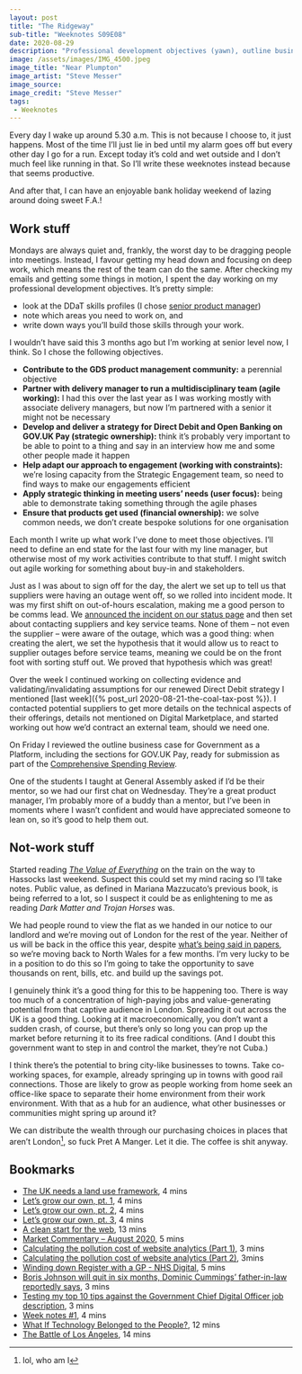 ```yaml
---
layout: post
title: "The Ridgeway"
sub-title: "Weeknotes S09E08"
date: 2020-08-29
description: "Professional development objectives (yawn), outline business cases (double yawn) and the story of a successful alert."
image: /assets/images/IMG_4500.jpeg
image_title: "Near Plumpton"
image_artist: "Steve Messer"
image_source: 
image_credit: "Steve Messer"
tags:
 - Weeknotes
---
```


Every day I wake up around 5.30 a.m. This is not because I choose to, it just happens. Most of the time I’ll just lie in bed until my alarm goes off but every other day I go for a run. Except today it’s cold and wet outside and I don’t much feel like running in that. So I’ll write these weeknotes instead because that seems productive.

And after that, I can have an enjoyable bank holiday weekend of lazing around doing sweet F.A.!

## Work stuff

Mondays are always quiet and, frankly, the worst day to be dragging people into meetings. Instead, I favour getting my head down and focusing on deep work, which means the rest of the team can do the same. After checking my emails and getting some things in motion, I spent the day working on my professional development objectives. It’s pretty simple:

- look at the DDaT skills profiles (I chose [senior product manager](https://www.gov.uk/guidance/product-manager#senior-product-manager))
- note which areas you need to work on, and
- write down ways you’ll build those skills through your work.

I wouldn’t have said this 3 months ago but I’m working at senior level now, I think. So I chose the following objectives.

- **Contribute to the GDS product management community:** a perennial objective
- **Partner with delivery manager to run a multidisciplinary team (agile working):** I had this over the last year as I was working mostly with associate delivery managers, but now I’m partnered with a senior it might not be necessary
- **Develop and deliver a strategy for Direct Debit and Open Banking on GOV.UK Pay (strategic ownership):** think it’s probably very important to be able to point to a thing and say in an interview how me and some other people made it happen
- **Help adapt our approach to engagement (working with constraints):** we’re losing capacity from the Strategic Engagement team, so need to find ways to make our engagements efficient
- **Apply strategic thinking in meeting users’ needs (user focus):** being able to demonstrate taking something through the agile phases
- **Ensure that products get used (financial ownership):** we solve common needs, we don’t create bespoke solutions for one organisation

Each month I write up what work I’ve done to meet those objectives. I’ll need to define an end state for the last four with my line manager, but otherwise most of my work activities contribute to that stuff. I might switch out agile working for something about buy-in and stakeholders.

Just as I was about to sign off for the day, the alert we set up to tell us that suppliers were having an outage went off, so we rolled into incident mode. It was my first shift on out-of-hours escalation, making me a good person to be comms lead. We [announced the incident on our status page](https://payments.statuspage.io/incidents/b783chyng0y7) and then set about contacting suppliers and key service teams. None of them – not even the supplier – were aware of the outage, which was a good thing: when creating the alert, we set the hypothesis that it would allow us to react to supplier outages before service teams, meaning we could be on the front foot with sorting stuff out. We proved that hypothesis which was great!

Over the week I continued working on collecting evidence and validating/invalidating assumptions for our renewed Direct Debit strategy I mentioned [last week]({% post_url 2020-08-21-the-coal-tax-post %}). I contacted potential suppliers to get more details on the technical aspects of their offerings, details not mentioned on Digital Marketplace, and started working out how we’d contract an external team, should we need one.

On Friday I reviewed the outline business case for Government as a Platform, including the sections for GOV.UK Pay, ready for submission as part of the [Comprehensive Spending Review](https://www.gov.uk/government/news/chancellor-launches-comprehensive-spending-review).

One of the students I taught at General Assembly asked if I’d be their mentor, so we had our first chat on Wednesday. They’re a great product manager, I’m probably more of a buddy than a mentor, but I’ve been in moments where I wasn’t confident and would have appreciated someone to lean on, so it’s good to help them out.

## Not-work stuff

Started reading [*The Value of Everything*](https://marianamazzucato.com/publications/books/value-of-everything/) on the train on the way to Hassocks last weekend. Suspect this could set my mind racing so I’ll take notes. Public value, as defined in Mariana Mazzucato’s previous book, is being referred to a lot, so I suspect it could be as enlightening to me as reading *Dark Matter and Trojan Horses* was.

We had people round to view the flat as we handed in our notice to our landlord and we’re moving out of London for the rest of the year. Neither of us will be back in the office this year, despite [what’s being said in papers](https://www.telegraph.co.uk/news/2020/08/27/go-back-work-risk-losing-job-major-drive-launched-get-people/), so we’re moving back to North Wales for a few months. I’m very lucky to be in a position to do this so I’m going to take the opportunity to save thousands on rent, bills, etc. and build up the savings pot.

I genuinely think it’s a good thing for this to be happening too. There is way too much of a concentration of high-paying jobs and value-generating potential from that captive audience in London. Spreading it out across the UK is a good thing. Looking at it macroeconomically, you don’t want a sudden crash, of course, but there’s only so long you can prop up the market before returning it to its free radical conditions. (And I doubt this government want to step in and control the market, they’re not Cuba.)

I think there’s the potential to bring city-like businesses to towns. Take co-working spaces, for example, already springing up in towns with good rail connections. Those are likely to grow as people working from home seek an office-like space to separate their home environment from their work environment. With that as a hub for an audience, what other businesses or communities might spring up around it?

We can distribute the wealth through our purchasing choices in places that aren’t London[^1], so fuck Pret A Manger. Let it die. The coffee is shit anyway.

## Bookmarks

- [The UK needs a land use framework](https://ffcc.co.uk/conversations/the-uk-needs-a-land-use-framework), 4 mins
- [Let’s grow our own, pt. 1](https://ffcc.co.uk/conversations/lets-grow-our-own), 4 mins
- [Let’s grow our own, pt. 2](https://ffcc.co.uk/conversations/lets-grow-our-own-1), 4 mins
- [Let’s grow our own, pt. 3](https://ffcc.co.uk/conversations/lets-grow-our-own-2), 4 mins
- [A clean start for the web](https://macwright.com/2020/08/22/clean-starts-for-the-web.html), 13 mins
- [Market Commentary – August 2020](https://builtplace.com/market-commentary-august-2020/), 5 mins
- [Calculating the pollution cost of website analytics (Part 1)](https://gerrymcgovern.com/calculating-the-pollution-cost-of-website-analytics-part-1/), 3 mins
- [Calculating the pollution cost of website analytics (Part 2)](https://gerrymcgovern.com/calculating-the-pollution-cost-of-website-analytics-part-2/), 3mins
- [Winding down Register with a GP - NHS Digital](https://digital.nhs.uk/blog/transformation-blog/2018/winding-down-register-with-a-gp), 5 mins
- [Boris Johnson will quit in six months, Dominic Cummings’ father-in-law reportedly says](https://www.theguardian.com/politics/2020/aug/25/boris-johnson-will-quit-dominic-cummings-father-in-law-reportedly-says), 3 mins
- [Testing my top 10 tips against the Government Chief Digital Officer job description](https://digitalbydefault.com/2020/08/26/testing-my-top-10-tips-against-the-government-chief-digital-officer-job-description/), 3 mins
- [Week notes #1](https://www.teachingpublicservice.digital/news/week-notes-1), 4 mins
- [What If Technology Belonged to the People?](https://www.vice.com/en_us/article/xg8k5d/what-if-technology-belonged-to-the-people), 12 mins
- [The Battle of Los Angeles](https://pitchfork.com/reviews/albums/rage-against-the-machine-the-battle-of-los-angeles/), 14 mins

[^1]: lol, who am I
